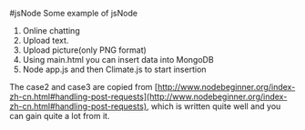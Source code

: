 #jsNode
Some example of jsNode
 1. Online chatting
 2. Upload text.
 3. Upload picture(only PNG format)
 4. Using main.html you can insert data into MongoDB
 5. Node app.js and then Climate.js to start insertion

The case2 and case3 are copied from [http://www.nodebeginner.org/index-zh-cn.html#handling-post-requests](http://www.nodebeginner.org/index-zh-cn.html#handling-post-requests),
which is written quite well and you can gain quite a lot from it.
